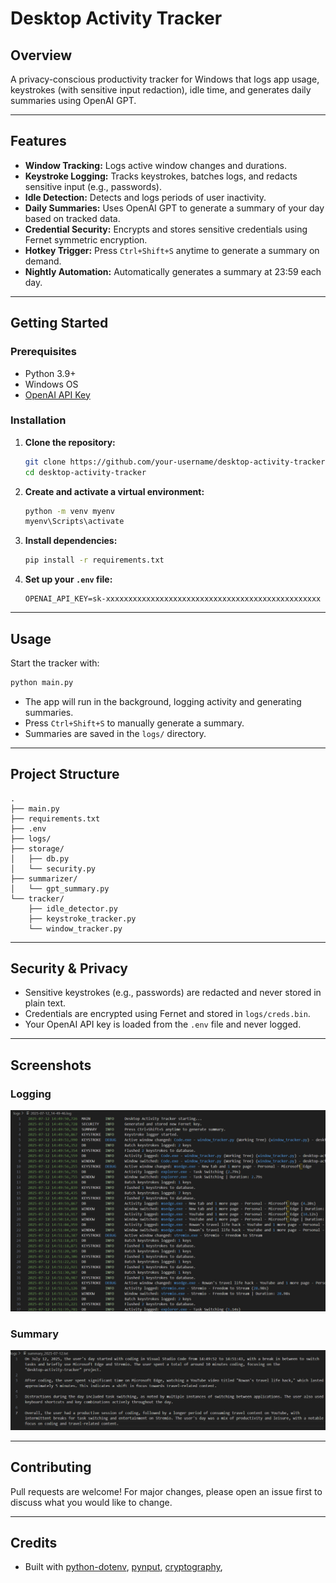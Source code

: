 # Desktop Activity Tracker
## Overview
A privacy-conscious productivity tracker for Windows that logs app usage, keystrokes (with sensitive input redaction), idle time, and generates daily summaries using OpenAI GPT.

---

## Features

- **Window Tracking:** Logs active window changes and durations.
- **Keystroke Logging:** Tracks keystrokes, batches logs, and redacts sensitive input (e.g., passwords).
- **Idle Detection:** Detects and logs periods of user inactivity.
- **Daily Summaries:** Uses OpenAI GPT to generate a summary of your day based on tracked data.
- **Credential Security:** Encrypts and stores sensitive credentials using Fernet symmetric encryption.
- **Hotkey Trigger:** Press `Ctrl+Shift+S` anytime to generate a summary on demand.
- **Nightly Automation:** Automatically generates a summary at 23:59 each day.

---

## Getting Started

### Prerequisites

- Python 3.9+
- Windows OS
- [OpenAI API Key](https://platform.openai.com/account/api-keys)

### Installation

1. **Clone the repository:**
    ```sh
    git clone https://github.com/your-username/desktop-activity-tracker.git
    cd desktop-activity-tracker
    ```

2. **Create and activate a virtual environment:**
    ```sh
    python -m venv myenv
    myenv\Scripts\activate
    ```

3. **Install dependencies:**
    ```sh
    pip install -r requirements.txt
    ```

4. **Set up your `.env` file:**
    ```
    OPENAI_API_KEY=sk-xxxxxxxxxxxxxxxxxxxxxxxxxxxxxxxxxxxxxxxxxxxxxxxx
    ```

---

## Usage

Start the tracker with:

```sh
python main.py
```

- The app will run in the background, logging activity and generating summaries.
- Press `Ctrl+Shift+S` to manually generate a summary.
- Summaries are saved in the `logs/` directory.

---

## Project Structure

```
.
├── main.py
├── requirements.txt
├── .env
├── logs/
├── storage/
│   ├── db.py
│   └── security.py
├── summarizer/
│   └── gpt_summary.py
└── tracker/
    ├── idle_detector.py
    ├── keystroke_tracker.py
    └── window_tracker.py
```

---

## Security & Privacy

- Sensitive keystrokes (e.g., passwords) are redacted and never stored in plain text.
- Credentials are encrypted using Fernet and stored in `logs/creds.bin`.
- Your OpenAI API key is loaded from the `.env` file and never logged.

---

## Screenshots
### Logging
![Logging](https://github.com/aka-nikko/desktop-activity-tracker/blob/main/screenshots/logging.png)
### Summary
![Summary](https://github.com/aka-nikko/desktop-activity-tracker/blob/main/screenshots/gpt-summary.png)

---

## Contributing

Pull requests are welcome! For major changes, please open an issue first to discuss what you would like to change.

---

## Credits

- Built with [python-dotenv](https://github.com/theskumar/python-dotenv), [pynput](https://github.com/moses-palmer/pynput), [cryptography](https://cryptography.io/),
